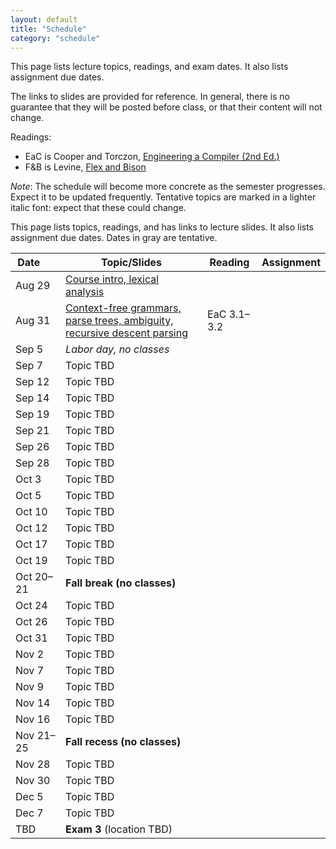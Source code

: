 ```yaml
---
layout: default
title: "Schedule"
category: "schedule"
---
```


This page lists lecture topics, readings, and exam dates.  It also lists assignment due dates.

The links to slides are provided for reference.  In general, there is no
guarantee that they will be posted before class, or that their content
will not change.

Readings:

* EaC is Cooper and Torczon, [Engineering a Compiler (2nd
  Ed.)](https://www.elsevier.com/books/engineering-a-compiler/cooper/978-0-12-088478-0)
* F&amp;B is Levine, [Flex and Bison](https://www.oreilly.com/library/view/flex-bison/9780596805418/)

*Note*: The schedule will become more concrete as the semester
progresses. Expect it to be updated frequently.  Tentative topics are
marked <span class="tentative">in a lighter italic font</span>: expect
that these could change.

This page lists topics, readings, and has links to lecture slides.
It also lists assignment due dates.  Dates <span class="tentative">in
gray</span> are tentative.

Date&nbsp;&nbsp;&nbsp;&nbsp;&nbsp; | Topic/Slides | Reading | Assignment
------------------ | ------------ | ------- | ----------
Aug 29 | [Course intro, lexical analysis](lectures/lecture01-public.pdf) |  | 
Aug 31 | [Context-free grammars, parse trees, ambiguity, recursive descent parsing](lectures/lecture02-public.pdf) | EaC 3.1–3.2 | 
Sep 5 | *Labor day, no classes* |  | 
Sep 7 | Topic TBD |  | 
Sep 12 | Topic TBD |  | 
Sep 14 | Topic TBD |  | 
Sep 19 | Topic TBD |  | 
Sep 21 | Topic TBD |  | 
Sep 26 | Topic TBD |  | 
Sep 28 | Topic TBD |  | 
Oct 3 | Topic TBD |  | 
Oct 5 | Topic TBD |  | 
Oct 10 | Topic TBD |  | 
Oct 12 | Topic TBD |  | 
Oct 17 | Topic TBD |  | 
Oct 19 | Topic TBD |  | 
Oct 20–21 | **Fall break (no classes)** |  | 
Oct 24 | Topic TBD |  | 
Oct 26 | Topic TBD |  | 
Oct 31 | Topic TBD |  | 
Nov 2 | Topic TBD |  | 
Nov 7 | Topic TBD |  | 
Nov 9 | Topic TBD |  | 
Nov 14 | Topic TBD |  | 
Nov 16 | Topic TBD |  | 
Nov 21–25 | **Fall recess (no classes)** |  | 
Nov 28 | Topic TBD |  | 
Nov 30 | Topic TBD |  | 
Dec 5 | Topic TBD |  | 
Dec 7 | Topic TBD |  | 
TBD | **Exam 3** (location TBD) |  | 
